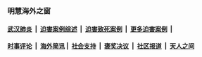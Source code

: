 
### 明慧海外之窗

####  [武汉肺炎](indexes/365.md?t=05141500) &nbsp;|&nbsp;  [迫害案例综述](indexes/328.md?t=05141500) &nbsp;|&nbsp; [迫害致死案例](indexes/277.md?t=05141500)  &nbsp;|&nbsp; [更多迫害案例](indexes/81.md?t=05141500)  &nbsp;|&nbsp; 
####  [时事评论](indexes/19.md?t=05141500) &nbsp;|&nbsp; [海外简讯](indexes/245.md?t=05141500)&nbsp;|&nbsp;  [社会支持](indexes/140.md?t=05141500) &nbsp;|&nbsp; [褒奖决议](indexes/282.md?t=05141500) &nbsp;|&nbsp; [社区报道](indexes/91.md?t=05141500)  &nbsp;|&nbsp; [天人之间](indexes/78.md?t=05141500) 


